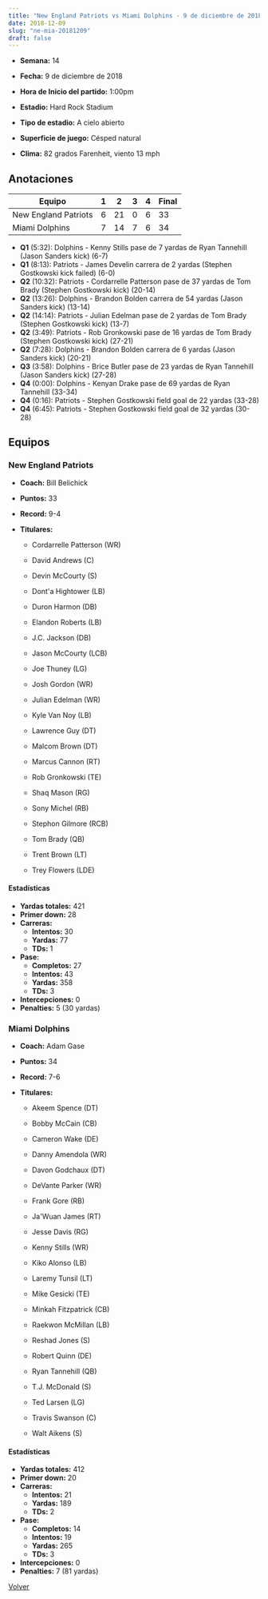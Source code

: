 ```yaml
---
title: "New England Patriots vs Miami Dolphins - 9 de diciembre de 2018"
date: 2018-12-09
slug: "ne-mia-20181209"
draft: false
---
```


* **Semana:** 14
* **Fecha:** 9 de diciembre de 2018

* **Hora de Inicio del partido:** 1:00pm
* **Estadio:** Hard Rock Stadium
* **Tipo de estadio:** A cielo abierto
* **Superficie de juego:** Césped natural
* **Clima:** 82 grados Farenheit, viento 13 mph





## Anotaciones
| Equipo | 1 | 2 | 3 | 4 | Final |
|--------|---|---|---|---|-------|
| New England Patriots  | 6 | 21 | 0 | 6  | 33 |
| Miami Dolphins  | 7 | 14 | 7 | 6  | 34 |
* **Q1** (5:32): Dolphins - Kenny Stills pase de 7 yardas de Ryan Tannehill (Jason Sanders kick) (6-7)
* **Q1** (8:13): Patriots - James Develin carrera de 2 yardas (Stephen Gostkowski kick failed) (6-0)
* **Q2** (10:32): Patriots - Cordarrelle Patterson pase de 37 yardas de Tom Brady (Stephen Gostkowski kick) (20-14)
* **Q2** (13:26): Dolphins - Brandon Bolden carrera de 54 yardas (Jason Sanders kick) (13-14)
* **Q2** (14:14): Patriots - Julian Edelman pase de 2 yardas de Tom Brady (Stephen Gostkowski kick) (13-7)
* **Q2** (3:49): Patriots - Rob Gronkowski pase de 16 yardas de Tom Brady (Stephen Gostkowski kick) (27-21)
* **Q2** (7:28): Dolphins - Brandon Bolden carrera de 6 yardas (Jason Sanders kick) (20-21)
* **Q3** (3:58): Dolphins - Brice Butler pase de 23 yardas de Ryan Tannehill (Jason Sanders kick) (27-28)
* **Q4** (0:00): Dolphins - Kenyan Drake pase de 69 yardas de Ryan Tannehill (33-34)
* **Q4** (0:16): Patriots - Stephen Gostkowski field goal de 22 yardas (33-28)
* **Q4** (6:45): Patriots - Stephen Gostkowski field goal de 32 yardas (30-28)


## Equipos


### New England Patriots
* **Coach:** Bill Belichick
* **Puntos:** 33
* **Record:** 9-4
* **Titulares:** 

  * Cordarrelle Patterson (WR) 

  * David Andrews (C) 

  * Devin McCourty (S) 

  * Dont'a Hightower (LB) 

  * Duron Harmon (DB) 

  * Elandon Roberts (LB) 

  * J.C. Jackson (DB) 

  * Jason McCourty (LCB) 

  * Joe Thuney (LG) 

  * Josh Gordon (WR) 

  * Julian Edelman (WR) 

  * Kyle Van Noy (LB) 

  * Lawrence Guy (DT) 

  * Malcom Brown (DT) 

  * Marcus Cannon (RT) 

  * Rob Gronkowski (TE) 

  * Shaq Mason (RG) 

  * Sony Michel (RB) 

  * Stephon Gilmore (RCB) 

  * Tom Brady (QB) 

  * Trent Brown (LT) 

  * Trey Flowers (LDE) 

#### Estadísticas
* **Yardas totales:** 421
* **Primer down:** 28
* **Carreras:**
  * **Intentos:** 30
  * **Yardas:** 77
  * **TDs:** 1
* **Pase:**
  * **Completos:** 27
  * **Intentos:** 43
  * **Yardas:** 358
  * **TDs:** 3
* **Intercepciones:** 0
* **Penalties:** 5 (30 yardas)

### Miami Dolphins
* **Coach:** Adam Gase
* **Puntos:** 34
* **Record:** 7-6
* **Titulares:** 

  * Akeem Spence (DT) 

  * Bobby McCain (CB) 

  * Cameron Wake (DE) 

  * Danny Amendola (WR) 

  * Davon Godchaux (DT) 

  * DeVante Parker (WR) 

  * Frank Gore (RB) 

  * Ja'Wuan James (RT) 

  * Jesse Davis (RG) 

  * Kenny Stills (WR) 

  * Kiko Alonso (LB) 

  * Laremy Tunsil (LT) 

  * Mike Gesicki (TE) 

  * Minkah Fitzpatrick (CB) 

  * Raekwon McMillan (LB) 

  * Reshad Jones (S) 

  * Robert Quinn (DE) 

  * Ryan Tannehill (QB) 

  * T.J. McDonald (S) 

  * Ted Larsen (LG) 

  * Travis Swanson (C) 

  * Walt Aikens (S) 

#### Estadísticas
* **Yardas totales:** 412
* **Primer down:** 20
* **Carreras:**
  * **Intentos:** 21
  * **Yardas:** 189
  * **TDs:** 2
* **Pase:**
  * **Completos:** 14
  * **Intentos:** 19
  * **Yardas:** 265
  * **TDs:** 3
* **Intercepciones:** 0
* **Penalties:** 7 (81 yardas)


[Volver](/historia/2018)
